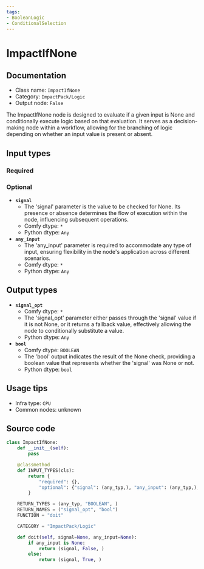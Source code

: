 ```yaml
---
tags:
- BooleanLogic
- ConditionalSelection
---
```


# ImpactIfNone
## Documentation
- Class name: `ImpactIfNone`
- Category: `ImpactPack/Logic`
- Output node: `False`

The ImpactIfNone node is designed to evaluate if a given input is None and conditionally execute logic based on that evaluation. It serves as a decision-making node within a workflow, allowing for the branching of logic depending on whether an input value is present or absent.
## Input types
### Required
### Optional
- **`signal`**
    - The 'signal' parameter is the value to be checked for None. Its presence or absence determines the flow of execution within the node, influencing subsequent operations.
    - Comfy dtype: `*`
    - Python dtype: `Any`
- **`any_input`**
    - The 'any_input' parameter is required to accommodate any type of input, ensuring flexibility in the node's application across different scenarios.
    - Comfy dtype: `*`
    - Python dtype: `Any`
## Output types
- **`signal_opt`**
    - Comfy dtype: `*`
    - The 'signal_opt' parameter either passes through the 'signal' value if it is not None, or it returns a fallback value, effectively allowing the node to conditionally substitute a value.
    - Python dtype: `Any`
- **`bool`**
    - Comfy dtype: `BOOLEAN`
    - The 'bool' output indicates the result of the None check, providing a boolean value that represents whether the 'signal' was None or not.
    - Python dtype: `bool`
## Usage tips
- Infra type: `CPU`
- Common nodes: unknown


## Source code
```python
class ImpactIfNone:
    def __init__(self):
        pass

    @classmethod
    def INPUT_TYPES(cls):
        return {
            "required": {},
            "optional": {"signal": (any_typ,), "any_input": (any_typ,), }
        }

    RETURN_TYPES = (any_typ, "BOOLEAN", )
    RETURN_NAMES = ("signal_opt", "bool")
    FUNCTION = "doit"

    CATEGORY = "ImpactPack/Logic"

    def doit(self, signal=None, any_input=None):
        if any_input is None:
            return (signal, False, )
        else:
            return (signal, True, )

```
